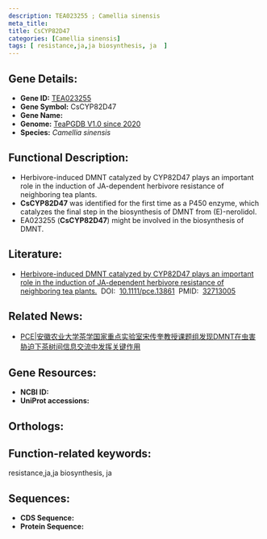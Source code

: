 ```yaml
---
description: TEA023255 ; Camellia sinensis
meta_title:
title: CsCYP82D47
categories: [Camellia sinensis]
tags: [ resistance,ja,ja biosynthesis, ja  ]
---
```


## Gene Details:
- **Gene ID:**	[TEA023255]()
- **Gene Symbol:** CsCYP82D47
- **Gene Name:** 
- **Genome:** [TeaPGDB V1.0 since 2020]()
- **Species:** *Camellia sinensis*

## Functional Description:
   - Herbivore-induced DMNT catalyzed by CYP82D47 plays an important role in the induction of JA-dependent herbivore resistance of neighboring tea plants.
   - **CsCYP82D47** was identified for the first time as a P450 enzyme, which catalyzes the final step in the biosynthesis of DMNT from (E)-nerolidol.
   - EA023255 (**CsCYP82D47**) might be involved in the biosynthesis of DMNT.

## Literature:
   - [Herbivore-induced DMNT catalyzed by CYP82D47 plays an important role in the induction of JA-dependent herbivore resistance of neighboring tea plants.]( https://onlinelibrary.wiley.com/doi/10.1111/pce.13861)&nbsp;&nbsp;DOI:&nbsp;&nbsp;[10.1111/pce.13861](https://onlinelibrary.wiley.com/doi/10.1111/pce.13861)&nbsp;&nbsp;PMID:&nbsp;&nbsp;[32713005](https://pubmed.ncbi.nlm.nih.gov/32713005/)

## Related News:
   - [​PCE|安徽农业大学茶学国家重点实验室宋传奎教授课题组发现DMNT在虫害胁迫下茶树间信息交流中发挥关键作用](https://mp.weixin.qq.com/s?__biz=MzIyOTY2NDYyNQ==&mid=2247498675&idx=4&sn=759c504649ee0e538607053c3bb1e26e&chksm=e8bd89addfca00bbb6d22b6cefcf4ba19bc60ef70d9b20ada200e3c4f0896fb2c2c2048cb65b&scene=27#wechat_redirect)

## Gene Resources:
- **NCBI ID:** [](https://www.ncbi.nlm.nih.gov/gene/?term=)
- **UniProt accessions:** [](https://www.uniprot.org/uniprotkb//entry)

## Orthologs:


## Function-related keywords:
resistance,ja,ja biosynthesis, ja 

## Sequences:
- **CDS Sequence:**
- **Protein Sequence:**
